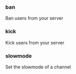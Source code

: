 <div>

### ban
Ban users from your server


</div>

<div>

### kick
Kick users from your server


</div>

<div>

### slowmode
Set the slowmode of a channel


</div>